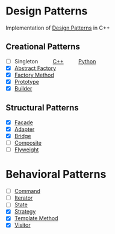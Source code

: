 ﻿Design Patterns
===============

Implementation of [Design Patterns](https://en.wikipedia.org/wiki/Design_Patterns) in C++

## Creational Patterns
- [ ] Singleton  &nbsp;&nbsp;&nbsp;&nbsp;&nbsp;&nbsp;&nbsp;&nbsp;  [C++][Singleton_C]  &nbsp;&nbsp;&nbsp;&nbsp;&nbsp;&nbsp;&nbsp;&nbsp; [Python][Singleton_P]
- [x] [Abstract Factory](https://github.com/kerydan/DesignPatterns/blob/master/src/C++/Creational/AbstractFactory.cpp)
- [x] [Factory Method](https://github.com/kerydan/DesignPatterns/blob/master/src/C++/Creational/FactoryMethod.cpp)
- [x] [Prototype](https://github.com/kerydan/DesignPatterns/blob/master/src/C++/Creational/Prototype.cpp)
- [x] [Builder](https://github.com/kerydan/DesignPatterns/blob/master/src/C++/Creational/Builder.cpp)

## Structural Patterns
- [x] [Facade](https://github.com/kerydan/DesignPatterns/blob/master/src/C++/Structural/Facade.cpp)
- [x] [Adapter](https://github.com/kerydan/DesignPatterns/blob/master/src/C++/Structural/Adapter.cpp)
- [x] [Bridge](https://github.com/kerydan/DesignPatterns/blob/master/src/C++/Structural/Bridge.cpp)
- [ ] [Composite](https://github.com/kerydan/DesignPatterns/blob/master/src/C++/Structural/Composite.cpp)
- [ ] [Flyweight](https://github.com/kerydan/DesignPatterns/blob/master/src/C++/Structural/Flyweight.cpp)

# Behavioral Patterns
- [ ] [Command](https://github.com/kerydan/DesignPatterns/blob/master/src/C++/Behavioral/Command.cpp)
- [ ] [Iterator](https://github.com/kerydan/DesignPatterns/blob/master/src/C++/Behavioral/Iterator.cpp)
- [ ] [State](https://github.com/kerydan/DesignPatterns/blob/master/src/C++/Behavioral/State.cpp)
- [x] [Strategy](https://github.com/kerydan/DesignPatterns/blob/master/src/C++/Behavioral/Strategy.cpp)
- [x] [Template Method](https://github.com/kerydan/DesignPatterns/blob/master/src/C++/Behavioral/TemplateMethod.cpp)
- [x] [Visitor](https://github.com/kerydan/DesignPatterns/blob/master/src/C++/Behavioral/Visitor.cpp)

[Singleton_C]: https://github.com/kerydan/DesignPatterns/blob/master/src/C++/Creational/Singleton.cpp/
[Singleton_P]: https://github.com/kerydan/DesignPatterns/blob/master/src/Py/Creational/Singleton.py/
[7_spaces]: &nbsp;&nbsp;&nbsp;&nbsp;&nbsp;&nbsp;&nbsp;&nbsp;/
